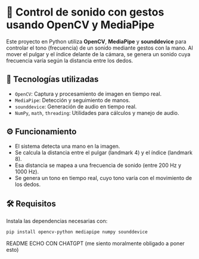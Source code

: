 # 🎵 Control de sonido con gestos usando OpenCV y MediaPipe

Este proyecto en Python utiliza **OpenCV**, **MediaPipe** y **sounddevice** para controlar el tono (frecuencia) de un sonido mediante gestos con la mano. Al mover el pulgar y el índice delante de la cámara, se genera un sonido cuya frecuencia varía según la distancia entre los dedos.

## 🧠 Tecnologías utilizadas

- `OpenCV`: Captura y procesamiento de imagen en tiempo real.
- `MediaPipe`: Detección y seguimiento de manos.
- `sounddevice`: Generación de audio en tiempo real.
- `NumPy`, `math`, `threading`: Utilidades para cálculos y manejo de audio.

## ⚙️ Funcionamiento

- El sistema detecta una mano en la imagen.
- Se calcula la distancia entre el pulgar (landmark 4) y el índice (landmark 8).
- Esa distancia se mapea a una frecuencia de sonido (entre 200 Hz y 1000 Hz).
- Se genera un tono en tiempo real, cuyo tono varía con el movimiento de los dedos.

## 🛠 Requisitos

Instala las dependencias necesarias con:

```bash
pip install opencv-python mediapipe numpy sounddevice
```
README ECHO CON CHATGPT (me siento moralmente obligado a poner esto)

